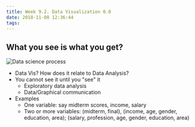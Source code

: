 ```yaml
---
title: Week 9.2. Data Visualization 0.0
date: 2018-11-08 12:36:44
tags:
---
```

## What you see is what you get?
![Data science process](https://en.wikipedia.org/wiki/Data_visualization#/media/File:Data_visualization_process_v1.png)


* Data Vis? How does it relate to Data Analysis?
* You cannot see it until you "see" it
	- Exploratory data analysis
	- Data/Graphical communication
* Examples
  - One variable: say midterm scores, income, salary
  - Two or more variables: (midterm, final), (income, age, gender, education, area); (salary, profession, age, gender, education, area)
